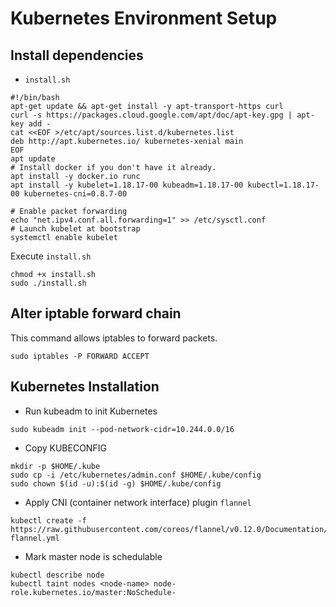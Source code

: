 # Kubernetes Environment Setup

## Install dependencies

* `install.sh`

```
#!/bin/bash
apt-get update && apt-get install -y apt-transport-https curl
curl -s https://packages.cloud.google.com/apt/doc/apt-key.gpg | apt-key add -
cat <<EOF >/etc/apt/sources.list.d/kubernetes.list
deb http://apt.kubernetes.io/ kubernetes-xenial main
EOF
apt update
# Install docker if you don't have it already.
apt install -y docker.io runc
apt install -y kubelet=1.18.17-00 kubeadm=1.18.17-00 kubectl=1.18.17-00 kubernetes-cni=0.8.7-00

# Enable packet forwarding
echo "net.ipv4.conf.all.forwarding=1" >> /etc/sysctl.conf
# Launch kubelet at bootstrap
systemctl enable kubelet
```

Execute `install.sh`

```
chmod +x install.sh
sudo ./install.sh
```

## Alter iptable forward chain

This command allows iptables to forward packets.

```
sudo iptables -P FORWARD ACCEPT
```

## Kubernetes Installation

* Run kubeadm to init Kubernetes

```
sudo kubeadm init --pod-network-cidr=10.244.0.0/16
```

* Copy KUBECONFIG

```
mkdir -p $HOME/.kube
sudo cp -i /etc/kubernetes/admin.conf $HOME/.kube/config
sudo chown $(id -u):$(id -g) $HOME/.kube/config
```

* Apply CNI (container network interface) plugin `flannel`

```
kubectl create -f https://raw.githubusercontent.com/coreos/flannel/v0.12.0/Documentation/kube-flannel.yml
```

* Mark master node is schedulable

```
kubectl describe node
kubectl taint nodes <node-name> node-role.kubernetes.io/master:NoSchedule-
```
